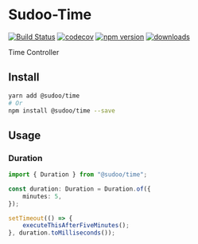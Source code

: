 # Sudoo-Time

[![Build Status](https://travis-ci.com/SudoDotDog/Sudoo-Time.svg?branch=master)](https://travis-ci.com/SudoDotDog/Sudoo-Time)
[![codecov](https://codecov.io/gh/SudoDotDog/Sudoo-Time/branch/master/graph/badge.svg)](https://codecov.io/gh/SudoDotDog/Sudoo-Time)
[![npm version](https://badge.fury.io/js/%40sudoo%2Ftime.svg)](https://www.npmjs.com/package/@sudoo/time)
[![downloads](https://img.shields.io/npm/dm/@sudoo/time.svg)](https://www.npmjs.com/package/@sudoo/time)

Time Controller

## Install

```sh
yarn add @sudoo/time
# Or
npm install @sudoo/time --save
```

## Usage

### Duration

```ts
import { Duration } from "@sudoo/time";

const duration: Duration = Duration.of({
    minutes: 5,
});

setTimeout(() => {
    executeThisAfterFiveMinutes();
}, duration.toMilliseconds());
```
